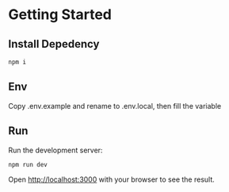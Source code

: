 # Getting Started

## Install Depedency

```bash
npm i
```

## Env

Copy .env.example and rename to .env.local, then fill the variable

## Run

Run the development server:

```bash
npm run dev
```

Open [http://localhost:3000](http://localhost:3000) with your browser to see the result.
